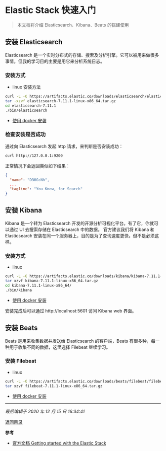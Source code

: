 # Elastic Stack 快速入门

> 本文档将介绍 Elasticsearch、Kibana、Beats 的搭建使用

## 安装 Elasticsearch

Elasticsearch 是一个实时分布式的存储、搜索及分析引擎。它可以被用来做很多事情，但我的学习目的主要是用它来分析系统日志。

### 安装方式

- linux 安装方法

```sh
curl -L -O https://artifacts.elastic.co/downloads/elasticsearch/elasticsearch-7.11.1-linux-x86_64.tar.gz
tar -xzvf elasticsearch-7.11.1-linux-x86_64.tar.gz
cd elasticsearch-7.11.1
./bin/elasticsearch
```

- [使用 docker 安装](./elasticsearch.md)

### 检查安装是否成功

通过向 Elasticsearch 发起 http 请求，来判断是否安装成功：

```sh
curl http://127.0.0.1:9200
```

正常情况下会返回类似如下结果：

```json
{
  "name": "D30GcNh",
  ...
  "tagline": "You Know, for Search"
}
```

## 安装 Kibana

Kibana 是一个转为 Elasticsearch 开发的开源分析可视化平台。有了它，你就可以通过 UI 去搜索存储在 Elasticsearch 中的数据。
官方建议我们将 Kibana 和 Elasticsearch 安装在同一个服务器上，目的是为了查询速度更快，但不是必须这样。

### 安装方式

- linux

```sh
curl -L -O https://artifacts.elastic.co/downloads/kibana/kibana-7.11.1-linux-x86_64.tar.gz
tar xzvf kibana-7.11.1-linux-x86_64.tar.gz
cd kibana-7.11.1-linux-x86_64/
./bin/kibana
```

- [使用 docker 安装](./kibana.md)

安装完成后可以通过 http://localhost:5601 访问 Kibana web 界面。

## 安装 Beats

Beats 是用来收集数据并发送给 Elasticsearch 的客户端，Beats 有很多种，每一种用于收集不同的数据，这里选择 Filebeat 继续学习。

### 安装 Filebeat

- linux

```sh
curl -L -O https://artifacts.elastic.co/downloads/beats/filebeat/filebeat-7.11.1-linux-x86_64.tar.gz
tar xzvf filebeat-7.11.1-linux-x86_64.tar.gz
```

- [使用 docker 安装](./filebeat.md)

---

_最后编辑于 2020 年 12 月 15 日 16:34:41_

[返回目录](./menu.md)

**参考**

- [官方文档 Getting started with the Elastic Stack](https://www.elastic.co/guide/en/elastic-stack-get-started/7.11/get-started-elastic-stack.html)
